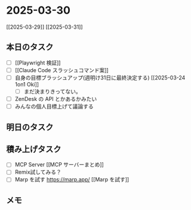 # 2025-03-30

[[2025-03-29]] [[2025-03-31]]

## 本日のタスク

- [ ] [[Playwright 検証]]
- [ ] [[Claude Code スラッシュコマンド案]]
- [ ] 自身の目標ブラッシュアップ(週明け31日に最終決定する) [[2025-03-24 1on1 Oki]]
	- [ ] まだ決まりきってない。
- [ ] ZenDesk の API とかあるかみたい
- [ ] みんなの個人目標上げて議論する

## 明日のタスク

## 積み上げタスク

- [ ] MCP Server [[MCP サーバーまとめ]]
- [ ] Remix試してみる？
- [ ] Marp を試す https://marp.app/ [[Marp を試す]]

## メモ
